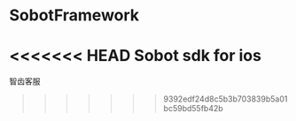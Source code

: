# SobotFramework
<<<<<<< HEAD
Sobot sdk for ios
=======
智齿客服
>>>>>>> 9392edf24d8c5b3b703839b5a01bc59bd55fb42b

